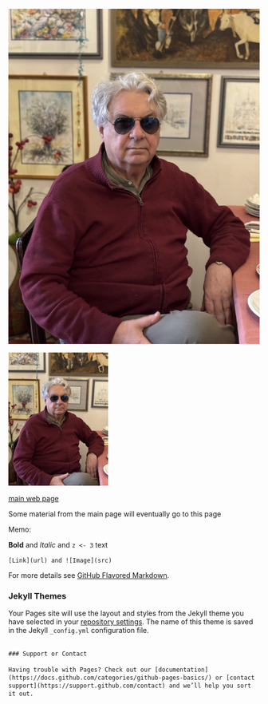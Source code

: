 ![GP](27.12.2024.jpeg)

<img src="27.12.2024.jpeg" data-canonical-src="27.12.2024.jpeg" width="200" />

[main web page](https://www.giannidiorestino.it/index.html)

Some material from the main page will eventually go to this page

Memo:

**Bold** and _Italic_ and `z <- 3` text

```
[Link](url) and ![Image](src)
```

For more details see [GitHub Flavored Markdown](https://guides.github.com/features/mastering-markdown/).

### Jekyll Themes

Your Pages site will use the layout and styles from the Jekyll theme you have selected in your [repository settings](https://github.com/giannidiorestino/giannidiorestino.github.io/settings/pages). The name of this theme is saved in the Jekyll `_config.yml` configuration file.

```

### Support or Contact

Having trouble with Pages? Check out our [documentation](https://docs.github.com/categories/github-pages-basics/) or [contact support](https://support.github.com/contact) and we’ll help you sort it out.
